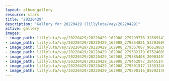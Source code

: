 ```yaml
---
layout: album_gallery
resource: stars
title: "20220429"
description: "Gallery for 20220429 (lillyluta/vay/20220429)"
active: gallery
images:
- image_path: lillyluta/vay/20220429/20220429_162908_279299776_326891476198269_5054193617317428389_n.jpg
- image_path: lillyluta/vay/20220429/20220429_162908_279364821_537036097980100_8826208363990452279_n.jpg
- image_path: lillyluta/vay/20220429/20220429_162908_279367087_966198284085812_6820837085217449181_n.jpg
- image_path: lillyluta/vay/20220429/20220429_162908_279382179_675240850427522_6842759143885951732_n.jpg
- image_path: lillyluta/vay/20220429/20220429_162908_279385408_2090349161144611_2998382769923978015_n.jpg
- image_path: lillyluta/vay/20220429/20220429_162908_279462077_384551473554120_3115481012128773270_n.jpg
- image_path: lillyluta/vay/20220429/20220429_162908_279501517_133532409260404_7327385729480746420_n.jpg
- image_path: lillyluta/vay/20220429/20220429_162908_279590116_882921463108723_7248681984341285491_n.jpg
---
```

